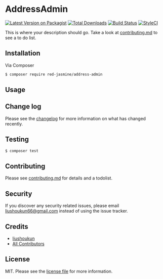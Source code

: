 # AddressAdmin

[![Latest Version on Packagist][ico-version]][link-packagist]
[![Total Downloads][ico-downloads]][link-downloads]
[![Build Status][ico-travis]][link-travis]
[![StyleCI][ico-styleci]][link-styleci]

This is where your description should go. Take a look at [contributing.md](contributing.md) to see a to do list.

## Installation

Via Composer

``` bash
$ composer require red-jasmine/address-admin
```

## Usage

## Change log

Please see the [changelog](changelog.md) for more information on what has changed recently.

## Testing

``` bash
$ composer test
```

## Contributing

Please see [contributing.md](contributing.md) for details and a todolist.

## Security

If you discover any security related issues, please email liushoukun66@gmail.com instead of using the issue tracker.

## Credits

- [liushoukun][link-author]
- [All Contributors][link-contributors]

## License

MIT. Please see the [license file](license.md) for more information.

[ico-version]: https://img.shields.io/packagist/v/red-jasmine/address-admin.svg?style=flat-square
[ico-downloads]: https://img.shields.io/packagist/dt/red-jasmine/address-admin.svg?style=flat-square
[ico-travis]: https://img.shields.io/travis/red-jasmine/address-admin/master.svg?style=flat-square
[ico-styleci]: https://styleci.io/repos/12345678/shield

[link-packagist]: https://packagist.org/packages/red-jasmine/address-admin
[link-downloads]: https://packagist.org/packages/red-jasmine/address-admin
[link-travis]: https://travis-ci.org/red-jasmine/address-admin
[link-styleci]: https://styleci.io/repos/12345678
[link-author]: https://github.com/red-jasmine
[link-contributors]: ../../contributors
